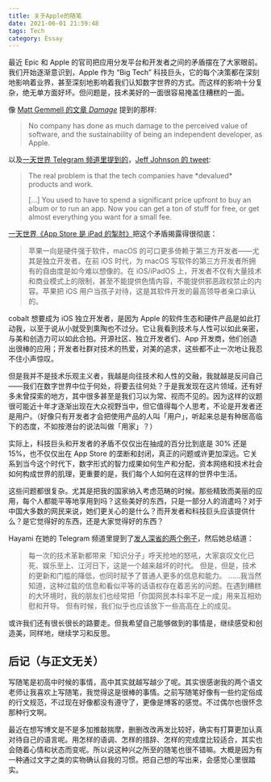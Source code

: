 ```yaml
---
title: 关于Apple的随笔
date: 2021-06-01 21:59:48
tags: Tech 
category: Essay
---
```


最近 Epic 和 Apple 的官司把应用分发平台和开发者之间的矛盾摆在了大家眼前。我们开始逐渐意识到，Apple 作为 “Big Tech” 科技巨头，它的每个决策都在深刻地影响着业界，甚至深刻地影响着我们认知数字世界的方式。而这样的影响十分复杂，绝无单方面好坏。但问题是，技术美好的一面很容易掩盖住糟糕的一面。

像 [Matt Gemmell 的文章 *Damage*](https://mattgemmell.com/damage/) 提到的那样:
> No company has done as much damage to the perceived value of software, and the sustainability of being an independent developer, as Apple.

以及[一天世界 Telegram 频道里提到的](https://t.me/yitianshijie/2595)，[Jeff Johnson 的 tweet](https://twitter.com/lapcatsoftware/status/1399318306310533123):
> The real problem is that the tech companies have \*devalued\* products and work.
>
> \[…\] You used to have to spend a significant price upfront to buy an album or to run an app. Now you can get a ton of stuff for free, or get almost everything you want for a small fee.

[一天世界《App Store 是 iPad 的掣肘》](https://blog.yitianshijie.net/2021/05/21/app-store-is-the-elephant-in-the-room/)把这个矛盾揭露得很彻底：
> 苹果一向是硬件强于软件，macOS 的可口更多倚赖于第三方开发者——尤其是独立开发者。在前 iOS 时代，为 macOS 写软件的第三方开发者所拥有的自由度是如今难以想像的。在 iOS/iPadOS 上，开发者不仅有大量技术和商业模式上的限制，甚至不能提供色情内容，不能提供邪恶政权禁止的内容。苹果把 iOS 用户当孩子对待，这是其软件开发的最高领导者亲口承认的。

cobalt 想要成为 iOS 独立开发者，是因为 Apple 的软件生态和硬件产品是如此打动我，以至于说从小就受到熏陶也不过分。它让我看到技术与人性可以如此亲密，与美和创造力可以如此合拍。开源社区、独立开发者们、App 开发商，他们创造出很棒的应用；开发者社群对技术的热爱，对美的追求，这些都不止一次地让我忍不住小声惊叹。

但是我并不是技术乐观主义者，我越是向往技术和人性的交融，我就越是反问自己——我们在数字世界中位于何处，将要去往何处？于是我发现在这片领域，还有好多未曾探索的地方，其中很多甚至是我们习以为常、视而不见的。因为这样的议题很可能近十年才逐渐出现在大众视野当中，但它值得每个人思考，不论是开发者还是用户。（好像只有开发者才会把使用产品的人叫「用户」，听起来总是有种居高临下的态度，不如按港台的说法叫做「用家」？）

实际上，科技巨头和开发者的矛盾不仅仅出在抽成的百分比到底是 30% 还是 15%，也不仅仅出在 App Store 的垄断和封闭，真正的问题或许更加深远。它关系到当今这个时代下，数字形式的智力成果如何生产和分配，资本网络和技术社会如何构成世界的肌理，更重要的是，我们每个人如何在这样的世界中生活。

这些问题都很复杂。尤其是把我的国家纳入考虑范畴的时候。那些精致而美丽的应用，每个人都能平等地享用到吗？这些美好的东西，只是一部分人的消遣吗？对于中国大多数的网民来说，她们更关心的是什么？而开发者和科技巨头应该提供什么？是它觉得好的东西，还是大家觉得好的东西？

Hayami 在她的 Telegram 频道里提到了[发人深省的两个例子](https://t.me/hayami_kiraa/80)，然后她总结道：
> 每一次的技术革新都带来「知识分子」呼天抢地的怒吼，大家哀叹文化已死、娱乐至上、江河日下，这是一个越来越坏的时代。
> 但是，但是，技术的更新和门槛的降低，也同时赋予了普通人更多的信息和能力。
> ……我当然知道，这种过载的信息和看似平等的话语权存在着恶劣的问题。在遇到糟糕的大环境时，我的朋友们也经常把「你国网民本科率不足一成」用来互相劝慰和开导。
> 但有时候，我们似乎也应该放下一些高高在上的成见。

或许我们还有很长很长的路要走。但我希望自己能够做到的事情是，继续感受和创造美，同样地，继续学习和反思。

## 后记（与正文无关）

写随笔是初高中时候的事情，高中其实就越写越少了呢。其实很感谢我的两个语文老师让我喜欢上写随笔，我觉得这是很棒的事情。之前写随笔好像有一些约定俗成的行文规范，不过现在好像都没有遵守了，更像是博客的感觉。不过偶尔也很怀念那种行文啊。

最近在想写博文是不是多加推敲揣摩，删删改改再发比较好，确实有打算更加认真对待自己的语言呢。用怎样的语调、怎样的措辞、怎样的完成度比较适合，其实也会随着心情和状态而变呢。所以说这种兴之所至的随笔也很不错嘛。大概是因为有一种通过文字之类的实物确认自我的习惯。把自己想的写出来，会感觉心里很踏实。
